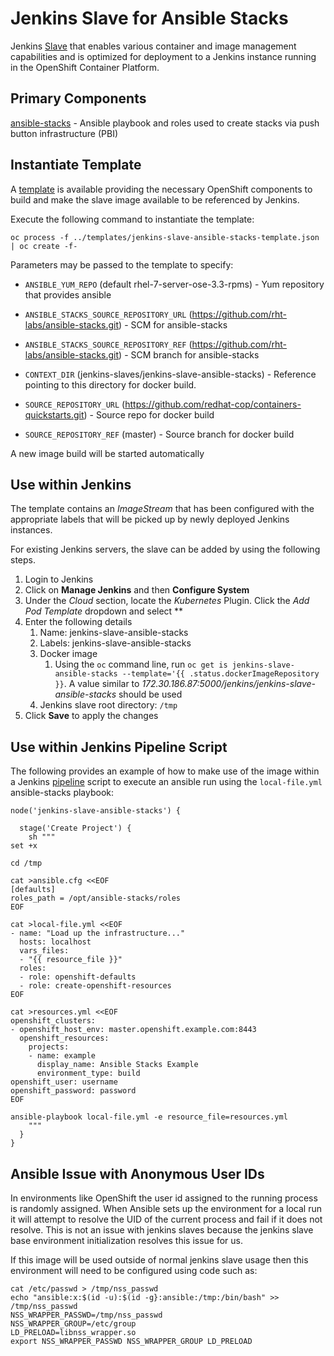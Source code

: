 Jenkins Slave for Ansible Stacks
=============================

Jenkins [Slave](https://wiki.jenkins-ci.org/display/JENKINS/Distributed+builds) that enables various container and image management capabilities and is optimized for deployment to a Jenkins instance running in the OpenShift Container Platform.

## Primary Components

[ansible-stacks](https://github.com/rht-labs/ansible-stacks) - Ansible playbook and roles used to create stacks via push button infrastructure (PBI)

## Instantiate Template

A [template](../templates/jenkins-slave-ansible-stacks-template.json) is available providing the necessary OpenShift components to build and make the slave image available to be referenced by Jenkins.

Execute the following command to instantiate the template:

```
oc process -f ../templates/jenkins-slave-ansible-stacks-template.json | oc create -f-
```

Parameters may be passed to the template to specify:

* `ANSIBLE_YUM_REPO` (default rhel-7-server-ose-3.3-rpms) - Yum repository that provides ansible

* `ANSIBLE_STACKS_SOURCE_REPOSITORY_URL` (https://github.com/rht-labs/ansible-stacks.git) - SCM for ansible-stacks

* `ANSIBLE_STACKS_SOURCE_REPOSITORY_REF` (https://github.com/rht-labs/ansible-stacks.git) - SCM branch for ansible-stacks

* `CONTEXT_DIR` (jenkins-slaves/jenkins-slave-ansible-stacks) - Reference pointing to this directory for docker build.

* `SOURCE_REPOSITORY_URL` (https://github.com/redhat-cop/containers-quickstarts.git) - Source repo for docker build

* `SOURCE_REPOSITORY_REF` (master) - Source branch for docker build

A new image build will be started automatically

## Use within Jenkins

The template contains an *ImageStream* that has been configured with the appropriate labels that will be picked up by newly deployed Jenkins instances.

For existing Jenkins servers, the slave can be added by using the following steps.

1. Login to Jenkins
2. Click on **Manage Jenkins** and then **Configure System**
3. Under the *Cloud* section, locate the *Kubernetes* Plugin. Click the *Add Pod Template* dropdown and select **
4. Enter the following details
	1. Name: jenkins-slave-ansible-stacks
	2. Labels: jenkins-slave-ansible-stacks
	3. Docker image
		1. Using the `oc` command line, run `oc get is jenkins-slave-ansible-stacks --template='{{ .status.dockerImageRepository }}`. A value similar to *172.30.186.87:5000/jenkins/jenkins-slave-ansible-stacks* should be used
	4. Jenkins slave root directory: `/tmp`
5. Click **Save** to apply the changes
	

## Use within Jenkins Pipeline Script

The following provides an example of how to make use of the image within a Jenkins [pipeline](https://jenkins.io/doc/book/pipeline/) script to execute an ansible run using the `local-file.yml` ansible-stacks playbook:

```
node('jenkins-slave-ansible-stacks') { 

  stage('Create Project') {
    sh """
set +x

cd /tmp

cat >ansible.cfg <<EOF
[defaults]
roles_path = /opt/ansible-stacks/roles
EOF

cat >local-file.yml <<EOF
- name: "Load up the infrastructure..."
  hosts: localhost
  vars_files:
  - "{{ resource_file }}"
  roles:
  - role: openshift-defaults
  - role: create-openshift-resources
EOF

cat >resources.yml <<EOF
openshift_clusters:
- openshift_host_env: master.openshift.example.com:8443
  openshift_resources:
    projects:
    - name: example
      display_name: Ansible Stacks Example
      environment_type: build
openshift_user: username
openshift_password: password
EOF

ansible-playbook local-file.yml -e resource_file=resources.yml
    """
  }
}
```

## Ansible Issue with Anonymous User IDs

In environments like OpenShift the user id assigned to the running process
is randomly assigned. When Ansible sets up the environment for a local
run it will attempt to resolve the UID of the current process and fail if
it does not resolve. This is not an issue with jenkins slaves because
the jenkins slave base environment initialization resolves this issue for
us.

If this image will be used outside of normal jenkins slave usage then
this environment will need to be configured using code such as:

```
cat /etc/passwd > /tmp/nss_passwd
echo "ansible:x:$(id -u):$(id -g}:ansible:/tmp:/bin/bash" >> /tmp/nss_passwd
NSS_WRAPPER_PASSWD=/tmp/nss_passwd
NSS_WRAPPER_GROUP=/etc/group
LD_PRELOAD=libnss_wrapper.so
export NSS_WRAPPER_PASSWD NSS_WRAPPER_GROUP LD_PRELOAD
```
